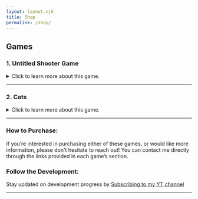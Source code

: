 ```yaml
---
layout: layout.njk
title: Shop
permalink: /shop/
---
```



## Games

### 1. **Untitled Shooter Game**
<details>
  <summary>Click to learn more about this game.</summary>

  **Status**: Alpha build Currently is Available

  ### Brief Description
  A fast-paced shooter where you battle endless waves of zombies across diverse environments. The game features dynamic challenges and upgrades that keep the action intense.

  ### Download 
  - **Windows**: Mega - https://mega.nz/file/o2VDHS4J#G9sqv8tGQq7r9dlmhjmsbbE-LGmndZyr-nOKbngSDqI
  - **Linux**: Mega - NA, Tommorow i will have a linux build

  ### Leave a Review - Alpha Build [ONLY].
  Played the game? [Contact me](/contact/) if you'd like to leave a review to be featured here!

  ### Details:
  - **Price**: Free, until 11 Sept 2024
  - **Supported Platforms**: Windows, Linux, Only on the 1.0.0 Version - Android.

  ### Notes:
  - The game currently has 1 known bug, where you cannot pick up an ammo box, So, this will be fixed On the Beta Build [The Next one]
  - In the beta build there will be Better UI.
  - Basically, Everything in this version is complete shit. Beta Will be an improvment, and 1.0.0 will be THE TOP.
  - if you notice another bug please contact me on discord: @adamoolah or send me an email: adam.alnajar@yahoo.com

</details>

---

### 2. **Cats**
<details>
  <summary>Click to learn more about this game.</summary>

  **Status**: Work in progress. No preview available yet.

  ### Brief Description
  A quirky, fun game where you can play with and annoy cats—because, why not? It’s a silly, stress-free experience that’s all about having fun with your feline friends.

  ### Purchase
  Want to play when it launches? [Contact me](/contact/) to reserve your copy!

  ### Leave a Review
  Loved the game? [Contact me](/contact/) to leave your review, and it might appear here!

  ### Details:
  - **Price**: $5 USD
  - **Supported Platforms**: Windows, Linux.
  - **Release Date**: TBA

  *(Details are subject to change upon release. More information to come soon!)*
</details>

---

### How to Purchase:
If you’re interested in purchasing either of these games, or would like more information, please don't hesitate to reach out! You can contact me directly through the links provided in each game’s section.

### Follow the Development:
Stay updated on development progress by [Subscribing to my YT channel](https://youtube.com/@adamoolah)

---
